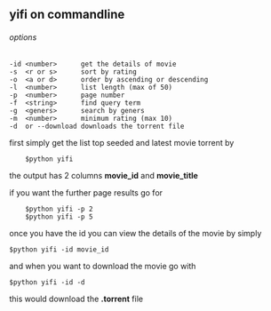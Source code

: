 ## yifi on commandline

###### options 
    -id <number>      get the details of movie
    -s  <r or s>      sort by rating 
    -o  <a or d>      order by ascending or descending 
    -l  <number>      list length (max of 50)
    -p  <number>      page number
    -f  <string>      find query term
    -g  <geners>      search by geners
    -m  <number>      minimum rating (max 10)
    -d  or --download downloads the torrent file

first simply get the list top seeded and latest movie torrent by
        
        $python yifi

the output has 2 columns **movie_id** and **movie_title**

if you want the further page results go for 
    
        $python yifi -p 2 
        $python yifi -p 5

once you have the id you can view the details of the movie by simply
    
    $python yifi -id movie_id
    
and when you want to download the movie go with
    
    $python yifi -id -d
this would download the **.torrent** file 

